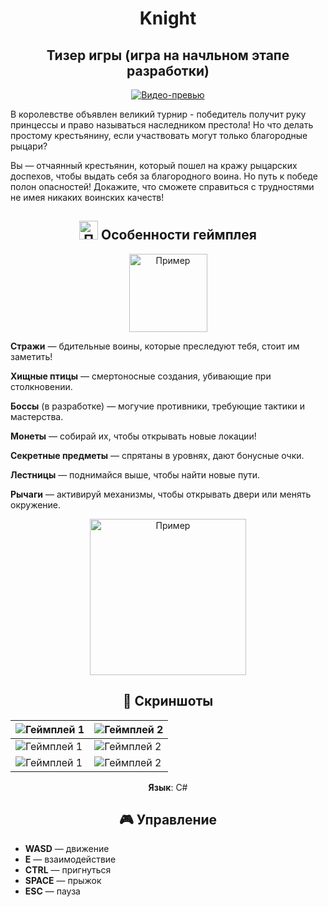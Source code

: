 <div align="center">
 
# Knight
## Тизер игры (игра на начльном этапе разработки)

[![Видео-превью](./Promo/Promo/Knight_youtube.jpg)](https://www.youtube.com/watch?v=wXiDYSwg4Ow&ab_channel=CoronaART)

</div>

В королевстве объявлен великий турнир - победитель получит руку принцессы и право называться наследником престола! Но что делать простому крестьянину, если участвовать могут только благородные рыцари?

Вы — отчаянный крестьянин, который пошел на кражу рыцарских доспехов, чтобы выдать себя за благородного воина. Но путь к победе полон опасностей! Докажите, что сможете справиться с трудностями не имея никаких воинских качеств!
 
<div align="center">

## <img src="https://github.com/Grizly401/GameJam/raw/main/Screenshots/free-icon-game-2506535.png" alt="Пример" style="width:30px; height:auto;" /> Особенности геймплея 

<img src="./Promo/Bird/Гиф.gif" alt="Пример" style="width:125px; height:auto;" />

</div>

**Стражи** — бдительные воины, которые преследуют тебя, стоит им заметить!

**Хищные птицы** — смертоносные создания, убивающие при столкновении.

**Боссы** (в разработке) — могучие противники, требующие тактики и мастерства.

**Монеты** — собирай их, чтобы открывать новые локации!

**Секретные предметы** — спрятаны в уровнях, дают бонусные очки.

**Лестницы** — поднимайся выше, чтобы найти новые пути.

**Рычаги** — активируй механизмы, чтобы открывать двери или менять окружение.
  
<div align="center">

<img src="./Promo/Knight_Sneak.gif" alt="Пример" style="width:250px; height:auto;" />

## 📸 Скриншоты  

</div>

| ![Геймплей 1](./Promo/Promo/Knight_Jump.png) | ![Геймплей 2](./Promo/Promo/Dark_Knight_png.png) |  
|--------------------------------------|--------------------------------------| 
| ![Геймплей 1](./Promo/Promo/Death_Menue.gif) | ![Геймплей 2](./Promo/Promo/Pause_Menue.gif) | 
| ![Геймплей 1](./Promo/Promo) | ![Геймплей 2](./Promo/Promo) | 
 
<div align="center">
 
**Язык**: C#


## 🎮 Управление  

</div>

- **WASD** — движение  
- **Е** — взаимодействие
- **CTRL** — пригнуться
- **SPACE** — прыжок
- **ESC** — пауза

